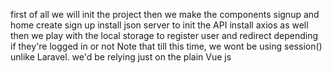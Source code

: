first of all we will init the project
then we make the components signup and home
create sign up
install json server to init the API
install axios as well 
then we play with the local storage to register user and redirect depending if they're logged in or not
Note that till this time, we wont be using session() unlike Laravel. we'd be relying just on the plain Vue js